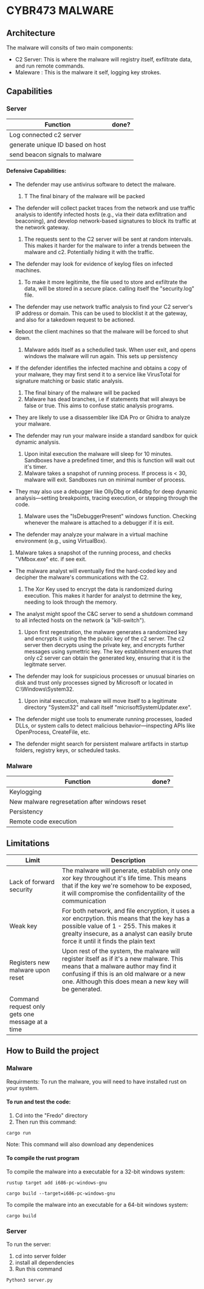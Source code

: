 # CYBR473 MALWARE

## Architecture

The malware will consits of two main components:

- C2 Server: This is where the malware will registry itself, exfiltrate data, and run remote commands.
- Maleware : This is the malware it self, logging key strokes.

## Capabilities

### Server

|Function| done?|
|--------|------|
| Log connected c2 server | |
| generate unique ID based on host | |
| send beacon signals to malware | |

#### Defensive Capabilities:

- The defender may use antivirus software to detect the malware.
  1. T The final binary of the malware will be packed

- The defender will collect packet traces from the network and use traffic analysis to identify infected hosts (e.g., via their data exfiltration and beaconing), and develop network-based signatures to block its traffic at the network gateway.
  1. The requests sent to the C2 server will be sent at random intervals. This makes it harder for the malware to infer a trends between the malware and c2. Potentially hiding it with the traffic.

- The defender may look for evidence of keylog files on infected machines.
  1. To make it more legitimite, the file used to store and exfiltrate the data, will be stored in a secure place. calling itself the "security.log" file.

- The defender may use network traffic analysis to find your C2 server's IP address or domain. This can be used to blocklist it at the gateway, and also for a takedown request to be actioned.

- Reboot the client machines so that the malware will be forced to shut down.
  1.  Malware adds itself as a schedulled task. When user exit, and opens windows the malware will run again. This sets up persistency

- If the defender identifies the infected machine and obtains a copy of your malware, they may first send it to a service like VirusTotal for signature matching or basic static analysis.
  1. The final binary of the malware will be packed
  2. Malware has dead branches, i.e if statements that will always be false or true. This aims to confuse static analysis programs.
 
- They are likely to use a disassembler like IDA Pro or Ghidra to analyze your malware.

- The defender may run your malware inside a standard sandbox for quick dynamic analysis.
  1. Upon inital execution the malware will sleep for 10 minutes. Sandboxes have a predefined timer, and this is function will wait out it's timer.
  2. Malware takes a snapshot of running process. If process is < 30, malware will exit. Sandboxes run on minimal number of process.

- They may also use a debugger like OllyDbg or x64dbg for deep dynamic analysis—setting breakpoints, tracing execution, or stepping through the code.
  1. Malware uses the "IsDebuggerPresent" windows function. Checking whenever the malware is attached to a debugger if it is exit.
  

- The defender may analyze your malware in a virtual machine environment (e.g., using VirtualBox).
 1. Malware takes a snapshot of the running process, and checks "VMbox.exe" etc. if see exit.
    
- The malware analyst will eventually find the hard-coded key and decipher the malware's communications with the C2.
  1. The Xor Key used to encrypt the data is randomized during execution. This makes it harder for analyst to detrmine the key, needing to look through the memory.

- The analyst might spoof the C&C server to send a shutdown command to all infected hosts on the network (a "kill-switch").
  1. Upon first regestration, the malware generates a randomized key and encrypts it using the the public key of the c2 server. The c2 server then decrypts using the private key, and encrypts further messages using symettric key. The key establishment ensures that only c2 server can obtain the generated key, ensuring that it is the legitmate server.

- The defender may look for suspicious processes or unusual binaries on disk and trust only processes signed by Microsoft or located in C:\Windows\System32.
  1. Upon inital execution, malware will move itself to a legitimate directory "System32" and call itself "micrisoftSystemUpdater.exe".


- The defender might use tools to enumerate running processes, loaded DLLs, or system calls to detect malicious behavior—inspecting APIs like OpenProcess, CreateFile, etc.

- The defender might search for persistent malware artifacts in startup folders, registry keys, or scheduled tasks.


### Malware

|Function| done?|
|--------|------|
| Keylogging  | |
| New malware regresetation after windows reset | |
| Persistency | |
| Remote code execution | |


## Limitations

|Limit| Description|
|--------|------|
| Lack of forward security | The malware will generate, establish only one xor key throughout it's life time. This means that if the key we're somehow to be exposed, it will compromise the confidentaility of the communication |
| Weak key | For both network, and file encryption, it uses a xor encrpytion. this means that the key has a possible value of 1 - 255. This makes it grealty insecure, as a analyst can easily brute force it until it finds the plain text |
| Registers new malware upon reset |  Upon rest of the system, the malware will register itself as if it's a new malware. This means that a malware author may find it confusing if this is an old malware or a new one. Although this does mean a new key will be generated.|
| Command request only gets one message at a time | |

## How to Build the project


### Malware

Requirments: To run the malware, you will need to have installed rust on your system.

#### To run and test the code:

1. Cd into the "Fredo" directory
2. Then run this command:
```
cargo run
```
Note: This command will also download any dependenices 

#### To compile the rust program

To compile the malware into a executable for a 32-bit windows system:
```
rustup target add i686-pc-windows-gnu
```

```
cargo build --target=i686-pc-windows-gnu
```

To compile the malware into an executable for a 64-bit windows system:

```
cargo build
```


### Server

To run the server:
1. cd into server folder
2. install all dependencies
3. Run this command
```
Python3 server.py
```

